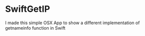 # SwiftGetIP
I made this simple OSX App to show a different implementation of getnameinfo function in Swift
